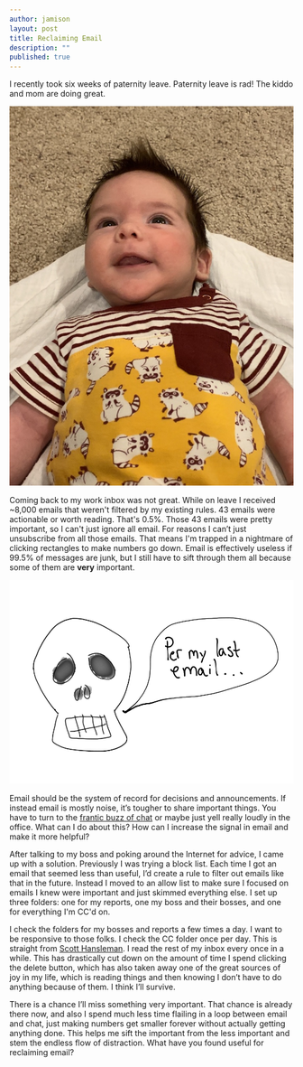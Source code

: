 ```yaml
---
author: jamison
layout: post
title: Reclaiming Email
description: ""
published: true
---
```


I recently took six weeks of paternity leave. Paternity leave is rad! The kiddo and mom are doing great.

![felix, my son!](../images/felix.jpeg)

Coming back to my work inbox was not great. While on leave I received ~8,000 emails that weren't filtered by my existing rules. 43 emails were actionable or worth reading. That's 0.5%. Those 43 emails were pretty important, so I can't just ignore all email. For reasons I can’t just unsubscribe from all those emails. That means I'm trapped in a nightmare of clicking rectangles to make numbers go down. Email is effectively useless if 99.5% of messages are junk, but I still have to sift through them all because some of them are **very** important.

![skull saying "per my last email"](../images/skull.png)

Email should be the system of record for decisions and announcements. If instead email is mostly noise, it’s tougher to share important things. You have to turn to the [frantic buzz of chat](https://m.signalvnoise.com/is-group-chat-making-you-sweat/) or maybe just yell really loudly in the office. What can I do about this? How can I increase the signal in email and make it more helpful?

After talking to my boss and poking around the Internet for advice, I came up with a solution. Previously I was trying a block list. Each time I got an email that seemed less than useful, I’d create a rule to filter out emails like that in the future. Instead I moved to an allow list to make sure I focused on emails I knew were important and just skimmed everything else. I set up three folders: one for my reports, one my boss and their bosses, and one for everything I'm CC'd on.

I check the folders for my bosses and reports a few times a day. I want to be responsive to those folks. I check the CC folder once per day. This is straight from [Scott Hansleman](https://www.hanselman.com/blog/OneEmailRuleHaveASeparateInboxAndAnInboxCCToReduceEmailStressGuaranteed.aspx). I read the rest of my inbox every once in a while. This has drastically cut down on the amount of time I spend clicking the delete button, which has also taken away one of the great sources of joy in my life, which is reading things and then knowing I don’t have to do anything because of them. I think I’ll survive.

There is a chance I’ll miss something very important. That chance is already there now, and also I spend much less time flailing in a loop between email and chat, just making numbers get smaller forever without actually getting anything done. This helps me sift the important from the less important and stem the endless flow of distraction. What have you found useful for reclaiming email?
